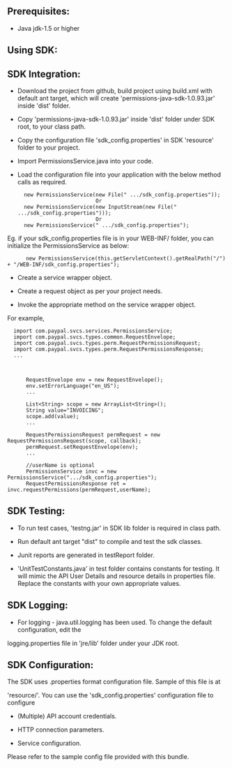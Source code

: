 Prerequisites:
--------------
*	Java jdk-1.5 or higher

Using SDK:
----------
SDK Integration:
----------------
*	Download the project from github, build project using build.xml with default ant target, which will create 			    'permissions-java-sdk-1.0.93.jar' inside 'dist' folder.

*	Copy 'permissions-java-sdk-1.0.93.jar' inside 'dist' folder under SDK root, to your class path.

*	Copy the configuration file 'sdk_config.properties' in SDK 'resource' folder to your project.

*	Import PermissionsService.java into your code.

*	Load the configuration file into your application with the below method calls as required.

          new PermissionsService(new File(" .../sdk_config.properties"));
                                 Or
          new PermissionsService(new InputStream(new File(" .../sdk_config.properties")));
                                 Or
          new PermissionsService(" .../sdk_config.properties");

Eg. if your sdk_config.properties file is in your WEB-INF/ folder, you can initialize the PermissionsService as below:	
	
		  new PermissionsService(this.getServletContext().getRealPath("/") + "/WEB-INF/sdk_config.properties");
		

*	Create a service wrapper object.

*	Create a request object as per your project needs. 

*	Invoke the appropriate method on the service wrapper object.

For example,

          
	  import com.paypal.svcs.services.PermissionsService;
	  import com.paypal.svcs.types.common.RequestEnvelope;
	  import com.paypal.svcs.types.perm.RequestPermissionsRequest;
      import com.paypal.svcs.types.perm.RequestPermissionsResponse;
	  ...
	  
          
          
          RequestEnvelope env = new RequestEnvelope();
	      env.setErrorLanguage("en_US");
          ...
          
		  List<String> scope = new ArrayList<String>();
		  String value="INVOICING";
		  scope.add(value);
          ...
                    
	      RequestPermissionsRequest permRequest = new RequestPermissionsRequest(scope, callback);
		  permRequest.setRequestEnvelope(env);
          ...

          //userName is optional
          PermissionsService invc = new PermissionsService(".../sdk_config.properties");
	      RequestPermissionsResponse ret = invc.requestPermissions(permRequest,userName);


SDK Testing:
-----------

*	To run test cases, 'testng.jar' in SDK lib folder is required in class path.

*	Run default ant target "dist" to compile and test the sdk classes.

*	Junit reports are generated in testReport folder.

*   'UnitTestConstants.java' in test folder contains constants for testing. It will mimic the API User Details and resource details in properties file. Replace the constants with your own appropriate values.


SDK Logging:
------------
*	For logging - java.util.logging has been used. To change the default configuration, edit the
 
logging.properties file in 'jre/lib' folder under your JDK root.


SDK Configuration:
------------------
The SDK uses .properties format configuration file. Sample of this file is at 
 
'resource/'. You can use the 'sdk_config.properties' configuration file to configure

*	(Multiple) API account credentials.

*	HTTP connection parameters.

*	Service configuration.

Please refer to the sample config file provided with this bundle.

